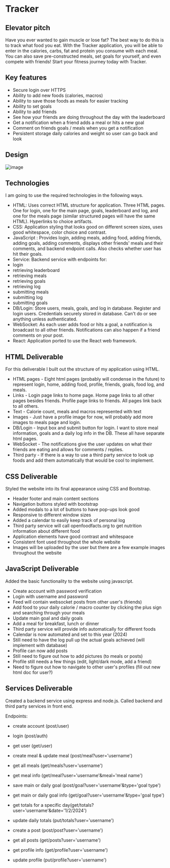 # Tracker

## Elevator pitch

Have you ever wanted to gain muscle or lose fat? The best way to do this is to track what food you eat. With the Tracker application, you will be able to enter in the calories, carbs, fat and protein you consume with each meal. You can also save pre-constructed meals, set goals for yourself, and even compete with friends! Start your fitness journey today with Tracker.

## Key features

- Secure login over HTTPS
- Ability to add new foods (calories, macros)
- Ability to save those foods as meals for easier tracking
- Ability to set goals
- Ability to add friends
- See how your friends are doing throughout the day with the leaderboard
- Get a notification when a friend adds a meal or hits a new goal
- Comment on friends goals / meals when you get a notification
- Persistent storage daily calories and weight so user can go back and look

## Design

![image](https://github.com/krewdreele/startup/assets/97317394/ee11bd46-104e-4dc8-8d66-43e606e3ac59)

## Technologies

I am going to use the required technologies in the following ways.

- HTML: Uses correct HTML structure for application. Three HTML pages. One for login, one for the main page, goals, leaderboard and log, and one for the meals page (similar structured pages will have the same HTML). Hyperlinks to choice artifacts.
- CSS: Application styling that looks good on different screen sizes, uses good whitespace, color choice and contrast.
- JavaScript : Provides login, adding meals, adding food, adding friends, adding goals, adding comments, displays other friends' meals and their comments, and backend endpoint calls. Also checks whether user has hit their goals.
- Service: Backend service with endpoints for:
- login
- retrieving leaderboard
- retrieving meals
- retrieving goals
- retrieving log
- submitting meals
- submitting log
- submitting goals
- DB/Login: Store users, meals, goals, and log in database. Register and login users. Credentials securely stored in database. Can't do or see anything unless authenticated.
- WebSocket: As each user adds food or hits a goal, a notification is broadcast to all other friends. Notifications can also happen if a friend comments on your post.
- React: Application ported to use the React web framework.

## HTML Deliverable

For this deliverable I built out the structure of my application using HTML.

- HTML pages - Eight html pages (probably will condense in the future) to represent login,
  home, adding food, profile, friends, goals, food log, and meals.
- Links - Login page links to home page. Home page links to all other pages besides friends. Profile page links to friends. All pages link back to all others.
- Text - Calorie count, meals and macros represented with text
- Images - Just have a profile image for now, will probably add more images to meals page and login.
- DB/Login - Input box and submit button for login. I want to store meal information, goals and a daily log info in the DB. These all have separate html pages.
- WebSocket - The notifications give the user updates on what their friends are eating and allows for comments / replies.
- Third party - If there is a way to use a third party service to look up foods and add them automatically that would be cool to implement.

## CSS Deliverable

Styled the website into its final appearance using CSS and Bootstrap.

- Header footer and main content sections
- Navigation buttons styled with bootstrap
- Added modals to a lot of buttons to have pop-ups look good
- Responsive to different window sizes
- Added a calendar to easily keep track of personal log
- Third party service will call openfoodfacts.org to get nutrition information about different food
- Application elements have good contrast and whitespace
- Consistent font used throughout the whole website
- Images will be uploaded by the user but there are a few example images throughout the website

## JavaScript Deliverable

Added the basic functionality to the website using javascript.

- Create account with password verification
- Login with username and password
- Feed will contain websocket posts from other user's (friends)
- Add food to your daily calorie / macro counter by clicking the plus sign and searching through your meals
- Update main goal and daily goals
- Add a meal for breakfast, lunch or dinner
- Third party service will provide info automatically for different foods
- Calendar is now automated and set to this year (2024)
- Still need to have the log pull up the actual goals achieved (will implement with database)
- Profile can now add posts
- Still need to figure out how to add pictures (to meals or posts)
- Profile still needs a few things (edit, light/dark mode, add a friend)
- Need to figure out how to navigate to other user's profiles (fill out new html doc for user?)

## Services Deliverable

Created a backend service using express and node.js. Called backend and third party services in front end.

Endpoints:

- create account (post/user)
- login (post/auth)
- get user (get/user)

- create meal & update meal (post/meal?user='username')
- get all meals (get/meals?user='username')
- get meal info (get/meal?user='username'&meal='meal name')

- save main or daily goal (post/goal?user='username'&type='goal type')
- get main or daily goal info (get/goal?user='username'&type='goal type')

- get totals for a specific day(get/totals?user='username'&date='1/2/2024')
- update daily totals (put/totals?user='username')

- create a post (post/post?user='username')
- get all posts (get/posts?user='username')
- get profile info (get/profile?user='username')
- update profile (put/profile?user='username')
